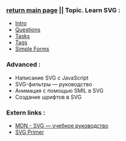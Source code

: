 ### [return main page](#) || Topic. Learn SVG :
* [Intro](SVG_INTRO.md)
* [Questions](SVG_QUESTIONS.md)
* [Tasks](SVG_TASKS.md)
* [Tags](TAGS.md)
* [Simple Forms](SVG_FORMS.md)

### Advanced :
* Написание SVG с JavaScript
* SVG-фильтры — руководство
* Анимация с помощью SMIL в SVG
* Создание шрифтов в SVG

### Extern links :
* [MDN - SVG — учебное руководство](https://developer.mozilla.org/ru/docs/Web/SVG/Tutorial)
* [SVG Primer](https://www.w3.org/Graphics/SVG/IG/resources/svgprimer.html)
